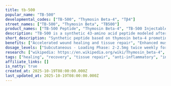 ```yaml
---
title: tb-500
popular_name: "TB-500"
developmental_codes: ["TB-500", "Thymosin Beta-4", "Tβ4"]
street_names: ["TB-500", "Thymosin Beta", "TB500"]
product_names: ["TB-500 Peptide", "Thymosin Beta-4", "TB-500 Injectable"]
description: "TB-500 is a synthetic 43-amino acid peptide modeled after thymosin beta-4 (Tβ4), a naturally occurring protein found throughout the human body that plays critical roles in tissue regeneration, wound healing, and inflammation modulation. Its primary mechanism involves binding to actin, a protein essential for cell structure and movement, thereby promoting cell migration, angiogenesis (new blood vessel formation), and tissue remodeling. TB-500 has demonstrated significant potential in preclinical studies for accelerating soft tissue repair, enhancing wound closure, improving cardiovascular function post-injury, supporting muscle and tendon recovery, and promoting neuroregeneration. The peptide works by reducing pro-inflammatory cytokines while promoting anti-inflammatory mediators, creating an optimal regenerative environment. Research has shown benefits in cardiac protection following myocardial infarction, enhanced muscle fiber repair after strain or trauma, accelerated dermal and epithelial wound healing with reduced scarring, improved joint flexibility and tendon resilience, and potential neuroprotective effects in models of spinal cord and peripheral nerve injury. However, like BPC-157, TB-500 lacks substantial human clinical trial data and is not FDA-approved for therapeutic use. It is classified as a prohibited substance by the World Anti-Doping Agency (WADA) and remains designated for research use only. Quality control concerns exist as it is an unregulated compound in most jurisdictions. While animal studies suggest it is generally well-tolerated, comprehensive human safety data is limited."
short_description: "Synthetic peptide based on thymosin beta-4 promoting tissue repair, wound healing, and muscle recovery through actin regulation. Strong animal research, limited human data. Not FDA-approved."
benefits: ["Accelerated wound healing and tissue repair", "Enhanced muscle and tendon recovery", "Improved joint flexibility and mobility", "Powerful anti-inflammatory effects", "Cardiovascular protection and angiogenesis", "Reduced scar tissue formation", "Enhanced post-surgical recovery", "Potential neuroprotective and regenerative effects", "Improved blood vessel formation", "Faster recovery from soft tissue injuries"]
dosage_levels: ["Subcutaneous - Loading Phase: 2-2.5mg twice weekly for 4-6 weeks", "Subcutaneous - Maintenance: 2mg once weekly or 5mg every 2 weeks", "Subcutaneous - Acute Injury: 2.5mg twice weekly for 2-4 weeks, then reduce", "Can be combined with BPC-157 for enhanced tissue repair", "Typical cycle: 4-8 weeks loading, followed by maintenance or off-period", "Inject subcutaneously in abdomen, thigh, or near injury site", "Reconstitute with bacteriostatic water, store refrigerated 2-8°C", "Use within 30 days after reconstitution"]
research: ["wikipedia: https://en.wikipedia.org/wiki/Thymosin_beta-4", "pubmed: https://pubmed.ncbi.nlm.nih.gov/?term=thymosin+beta-4", "clinical trials: https://clinicaltrials.gov/search?term=thymosin+beta-4", "wound healing research: https://pubmed.ncbi.nlm.nih.gov/29693726/", "cardiovascular protection: https://pubmed.ncbi.nlm.nih.gov/17329404/", "tissue repair mechanisms: https://pubmed.ncbi.nlm.nih.gov/18363588/", "muscle regeneration: https://pubmed.ncbi.nlm.nih.gov/20625191/", "angiogenesis effects: https://pubmed.ncbi.nlm.nih.gov/15331595/", "neuroprotection study: https://pubmed.ncbi.nlm.nih.gov/21411663/"]
tags: ["healing", "recovery", "tissue repair", "anti-inflammatory", "injectable", "subcutaneous"]
affiliate_links: []
is_natty: true
created_at: 2025-10-19T08:00:00.000Z
last_updated_at: 2025-10-19T08:00:00.000Z
---
```


